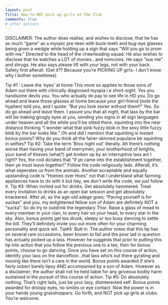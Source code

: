 ```yaml
---
layout: post
Title: How to NOT pick up girls at the Club
comments: true
# other options
---
```

DISCLAIMER: The author does realise, and wishes to disclose, that he has as much “game” as a myopic pre-teen with buck-teeth and bug-eye glasses being given a wedgie while holding up a sign that says “Will you go to prom with me.” Directed to the head of the cheerleading squad.
He also wishes to disclose that he watches a LOT of movies…and romcoms. He says “sue me” and shrugs. He also says please lift with your legs, not with your back. Safety first afterall. (Get it?? Because you’re PICKING UP girls- I don’t know why I bother sometimes)

Tip #1 : Leave the ‘eyes' at home
This more so applies to those sons of Adam out there with clinically diagnosed myopia i.e short-sight. Yes you handsome devils you. You who actually do pay to see life in HD you. Do go ahead and leave those glasses at home because your girl-friend (note the hyphen) told you, and I quote: “But you look sexier without them!!” Yes. So do go ahead and leave them. I assure you that all night, that lass by the bar will be making googly eyes at you, sending you signs in all sign languages under heaven and all the while you’ll be sitted there, squinting into the near distance thinking “I wonder what that pink fuzzy blob in the sexy little fuzzy blob by the bar looks like.” Oh and did I mention that squinting is instant bonus points? Why do you think all the fairer-skinned populace be squinting in selfies?
Tip #2: Take the term 'Bros night out’ literally.
Ah there’s nothing worse than having your band of merrymen, your brotherhood of knights, your band of thieves (what?) get broken up by an interruptive lass am I right? Yes, the cod dictates that “if ye came into the establishment together, then ye must leave together!” Follow the code religiously lads. Afterall, it’s what seperates us from the animals.
Another acceptable and equally upstanding code is “Homies over Hoes” not that I understand what farming appliances have to do with it but hey, we don’t write the code, we just follow it.
Tip #3: When invited out for drinks. Get absolutely hammered.
Treat every invitation to drinks as an open bar session and get absolutely knackered. After all, as the age-old adage goes; “Pacing yourself is for suckas” and you, my enlightened fellow son of Adam are definitely NOT a “sucka”. So do try to outdrink the legendary Thor. Raise a glass of mead to every member in your clan, to every hair on your head, to every star in the sky. Also, bonus points get too drunk, sleepy or too busy dancing to settle the bill. They’ll definitely invite you out more often for your charming personality and quick wit.
Tip#4: Butt in.
The author notes that this tip has on several rare occassions, been known to fail and the poor lad in question has actually picked up a lass. However he suggests that prior to putting this tip into action that you follow the previous one to a tee, then for bonus points, choose to go dancing.
Once you have set on this course of action, identify your lass on the dancefloor…that lass who’s out there gyrating and moving like there isn’t a care in the world. Bonus points awarded if she’s fairly sober/ barely tipsy AND accompanied by a son of Adam.
However as a disclaimer; the author shall not he held liable for any griveous bodily harm sustained in the pursuit of this course of action.
Tip #5: Do absolutely nothing.
That’s right lads, just be your lazy, disinterested self. Bonus points awarded for droopy eyes, no smiles or eye contact.
Now the power is in your hands young grasshoppers. Go forth, and NOT pick up girls at clubs. You’re welcome.

